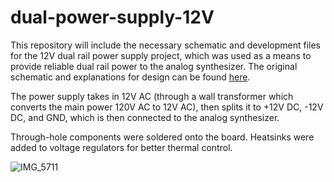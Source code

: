 # dual-power-supply-12V
This repository will include the necessary schematic and development files for the 12V dual rail power supply project, which was used as a means to provide reliable dual rail power to the analog synthesizer. The original schematic and explanations for design can be found [here]([https://musicfromouterspace.com/index.php?CATPARTNO=WALLWARTKIT&PROJARG=WALLWARTSUPPLY%2FWALLWARTSUPPLY.php&MAINTAB=SYNTHDIY&SONGID=NONE&VPW=1181&VPH=546]).

The power supply takes in 12V AC (through a wall transformer which converts the main power 120V AC to 12V AC), then splits it to +12V DC, -12V DC, and GND, which is then connected to the analog synthesizer.

Through-hole components were soldered onto the board. Heatsinks were added to voltage regulators for better thermal control.

![IMG_5711](https://github.com/user-attachments/assets/a91002aa-7f80-4a4e-a239-a526341abf43)

